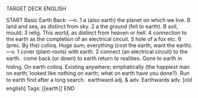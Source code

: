 TARGET DECK
ENGLISH

START
Basic
Earth
Back: —n. 1 a (also earth) the planet on which we live. B land and sea, as distinct from sky. 2 a the ground (fell to earth). B soil, mould. 3 relig. This world, as distinct from heaven or hell. 4 connection to the earth as the completion of an electrical circuit. 5 hole of a fox etc. 6 (prec. By the) colloq. Huge sum; everything (cost the earth; want the earth). —v. 1 cover (plant-roots) with earth. 2 connect (an electrical circuit) to the earth.  come back (or down) to earth return to realities. Gone to earth in hiding. On earth colloq. Existing anywhere; emphatically (the happiest man on earth; looked like nothing on earth; what on earth have you done?). Run to earth find after a long search.  earthward adj. & adv. Earthwards adv. [old english]
Tags: [[earth]]
END
